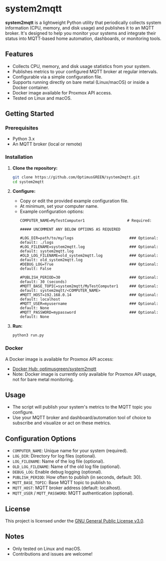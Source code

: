 # system2mqtt

**system2mqtt** is a lightweight Python utility that periodically collects system information (CPU, memory, and disk usage) and publishes it to an MQTT broker. It's designed to help you monitor your systems and integrate their status into MQTT-based home automation, dashboards, or monitoring tools.

## Features

- Collects CPU, memory, and disk usage statistics from your system.
- Publishes metrics to your configured MQTT broker at regular intervals.
- Configurable via a simple configuration file.
- Supports running directly on bare metal (Linux/macOS) or inside a Docker container.
- Docker image available for Proxmox API access.
- Tested on Linux and macOS.

## Getting Started

### Prerequisites

- Python 3.x
- An MQTT broker (local or remote)

### Installation

1. **Clone the repository:**
    ```sh
    git clone https://github.com/OptimusGREEN/system2mqtt.git
    cd system2mqtt
    ```

2. **Configure:**
    - Copy or edit the provided example configuration file.
    - At minimum, set your computer name.
    - Example configuration options:
      ```
      COMPUTER_NAME=MyTestComputer1                   # Required: 

      ##### UNCOMMENT ANY BELOW OPTIONS AS REQUIRED

      #LOG_DIR=path/to/my/logs                         ### Optional: default: ./logs
      #LOG_FILENAME=system2mqtt.log                    ### Optional: default: system2mqtt.log 
      #OLD_LOG_FILENAME=old_system2mqtt.log            ### Optional: default: old_system2mqtt.log 
      #DEBUG_LOG=True                                  ### Optional: default: False

      #PUBLISH_PERIOD=30                               ### Optional: default: 30 (seconds)
      #MQTT_BASE_TOPIC=system2mqtt/MyTestComputer1     ### Optional: default: system2mqtt/<COMPUTER_NAME>
      #MQTT_HOST=192.168.0.14                          ### Optional: default: localhost
      #MQTT_USER=myusername                            ### Optional: default: None
      #MQTT_PASSWORD=mypassword                        ### Optional: default: None
      ```

3. **Run:**
    ```sh
    python3 run.py
    ```

### Docker

A Docker image is available for Proxmox API access:

- [Docker Hub: optimusgreen/system2mqtt](https://hub.docker.com/repository/docker/optimusgreen/system2mqtt)
- Note: Docker image is currently only available for Proxmox API usage, not for bare metal monitoring.

## Usage

- The script will publish your system's metrics to the MQTT topic you configure.
- Use your MQTT broker and dashboard/automation tool of choice to subscribe and visualize or act on these metrics.

## Configuration Options

- `COMPUTER_NAME`: Unique name for your system (required).
- `LOG_DIR`: Directory for log files (optional).
- `LOG_FILENAME`: Name of the log file (optional).
- `OLD_LOG_FILENAME`: Name of the old log file (optional).
- `DEBUG_LOG`: Enable debug logging (optional).
- `PUBLISH_PERIOD`: How often to publish (in seconds, default: 30).
- `MQTT_BASE_TOPIC`: Base MQTT topic to publish to.
- `MQTT_HOST`: MQTT broker address (default: localhost).
- `MQTT_USER` / `MQTT_PASSWORD`: MQTT authentication (optional).

## License

This project is licensed under the [GNU General Public License v3.0](LICENSE).

## Notes

- Only tested on Linux and macOS.
- Contributions and issues are welcome!
